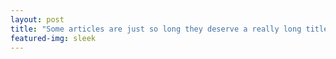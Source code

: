 ```yaml
---
layout: post
title: "Some articles are just so long they deserve a really long title to see if things will break well"
featured-img: sleek
---
```

